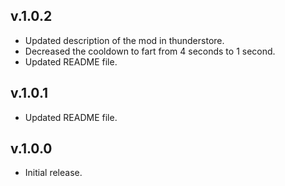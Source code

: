 ## v.1.0.2
* Updated description of the mod in thunderstore.
* Decreased the cooldown to fart from 4 seconds to 1 second.
* Updated README file.

## v.1.0.1
* Updated README file.

## v.1.0.0
* Initial release.
